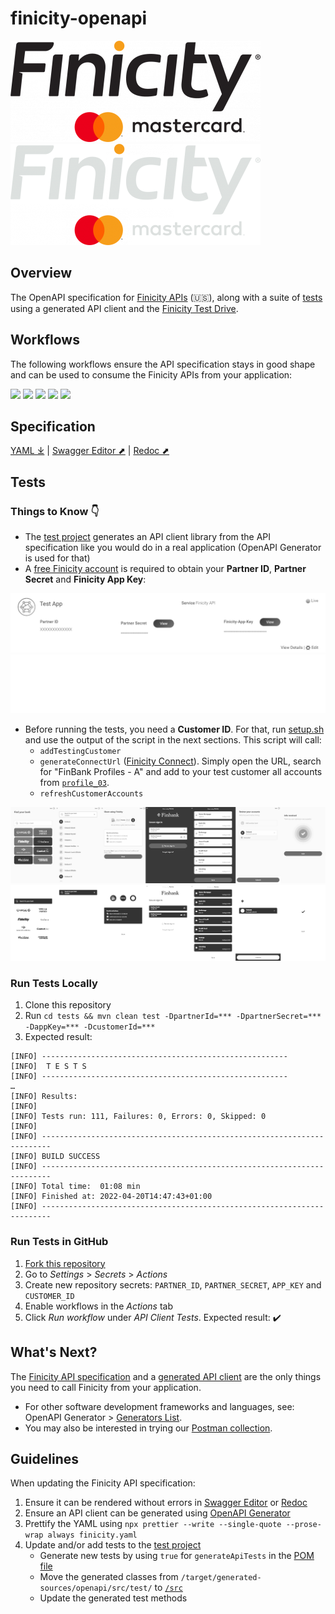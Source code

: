 # finicity-openapi
[![](./res/logo.png)](https://www.finicity.com/#gh-light-mode-only)
[![](./res/logo-dark.png)](https://www.finicity.com/#gh-dark-mode-only)

## Overview

The OpenAPI specification for [Finicity APIs](https://docs.finicity.com/) (🇺🇸), along with a suite of [tests](./tests/src/test/java/com/mastercard/finicity/client/api) using a generated API client and the [Finicity Test Drive](https://signup.finicity.com/).

## Workflows

The following workflows ensure the API specification stays in good shape and can be used to consume the Finicity APIs from your application:

[![](https://github.com/Finicity-Mastercard/finicity-openapi/actions/workflows/prettier.yml/badge.svg)](https://github.com/Finicity-Mastercard/finicity-openapi/actions/workflows/prettier.yml)
[![](https://github.com/Finicity-Mastercard/finicity-openapi/actions/workflows/swagger-editor.yml/badge.svg)](https://github.com/Finicity-Mastercard/finicity-openapi/actions/workflows/swagger-editor.yml)
[![](https://github.com/Finicity-Mastercard/finicity-openapi/actions/workflows/redoc.yml/badge.svg)](https://github.com/Finicity-Mastercard/finicity-openapi/actions/workflows/redoc.yml)
[![](https://github.com/Finicity-Mastercard/finicity-openapi/actions/workflows/openapi-generator.yml/badge.svg)](https://github.com/Finicity-Mastercard/finicity-openapi/actions/workflows/openapi-generator.yml)
[![](https://github.com/Finicity-Mastercard/finicity-openapi/actions/workflows/tests.yml/badge.svg)](https://github.com/Finicity-Mastercard/finicity-openapi/actions/workflows/tests.yml)

## Specification
[YAML ⤓](./finicity.yaml) | [Swagger Editor ⬈](https://editor.swagger.io/?url=https%3A%2F%2Fraw.githubusercontent.com%2FFY-Dev-Relations%2Ffinicity-openapi%2Fmain%2Ffinicity.yaml) | [Redoc ⬈](https://redocly.github.io/redoc/?url=https://raw.githubusercontent.com/Finicity-Mastercard/finicity-openapi/main/finicity.yaml&nocors)

## Tests
### Things to Know :point_down:

* The [test project](./tests) generates an API client library from the API specification like you would do in a real application (OpenAPI Generator is used for that)
* A [free Finicity account](https://signup.finicity.com/) is required to obtain your **Partner ID**, **Partner Secret** and **Finicity App Key**:

[![](./res/dashboard.png)](./res/dashboard.png?raw=true#gh-light-mode-only)
[![](./res/dashboard-dark.png)](./res/dashboard.png?raw=true#gh-dark-mode-only)

* Before running the tests, you need a **Customer ID**. For that, run [setup.sh](./bin/setup.sh) and use the output of the script in the next sections. This script will call:
  * `addTestingCustomer`
  * `generateConnectUrl` ([Finicity Connect](https://docs.finicity.com/)). Simply open the URL, search for "FinBank Profiles - A" and add to your test customer all accounts from [`profile_03`](https://docs.finicity.com/test-the-apis/#test-the-apis-3).
  * `refreshCustomerAccounts`

[![](./res/connect-for-tests.png)](./res/connect-for-tests.png?raw=true#gh-light-mode-only)
[![](./res/connect-for-tests-dark.png)](./res/connect-for-tests.png?raw=true#gh-dark-mode-only)

### Run Tests Locally

1. Clone this repository
2. Run `cd tests && mvn clean test -DpartnerId=*** -DpartnerSecret=*** -DappKey=*** -DcustomerId=***`
3. Expected result:

```
[INFO] -------------------------------------------------------
[INFO]  T E S T S
[INFO] -------------------------------------------------------
…
[INFO] Results:
[INFO]
[INFO] Tests run: 111, Failures: 0, Errors: 0, Skipped: 0
[INFO]
[INFO] ------------------------------------------------------------------------
[INFO] BUILD SUCCESS
[INFO] ------------------------------------------------------------------------
[INFO] Total time:  01:08 min
[INFO] Finished at: 2022-04-20T14:47:43+01:00
[INFO] ------------------------------------------------------------------------
```

### Run Tests in GitHub

1. [Fork this repository](https://github.com/Finicity-Mastercard/finicity-openapi/fork)
2. Go to _Settings_ > _Secrets_ > _Actions_
3. Create new repository secrets: `PARTNER_ID`, `PARTNER_SECRET`, `APP_KEY` and `CUSTOMER_ID`
4. Enable workflows in the _Actions_ tab
5. Click _Run workflow_ under _API Client Tests_. Expected result: :heavy_check_mark:

## What's Next?

The [Finicity API specification](./finicity.yaml) and a [generated API client](./tests) are the only things you need to call Finicity from your application. 

* For other software development frameworks and languages, see: OpenAPI Generator > [Generators List](https://openapi-generator.tech/docs/generators).
* You may also be interested in trying our [Postman collection](https://github.com/Finicity-Mastercard/finicity-postman).

## Guidelines

When updating the Finicity API specification:
1. Ensure it can be rendered without errors in [Swagger Editor](https://editor.swagger.io/?url=https%3A%2F%2Fraw.githubusercontent.com%2FFY-Dev-Relations%2Ffinicity-openapi%2Fmain%2Ffinicity.yaml) or [Redoc](https://redocly.github.io/redoc/?url=https://raw.githubusercontent.com/Finicity-Mastercard/finicity-openapi/main/finicity.yaml&nocors)
2. Ensure an API client can be generated using [OpenAPI Generator](https://openapi-generator.tech/)
3. Prettify the YAML using `npx prettier --write --single-quote --prose-wrap always finicity.yaml`
4. Update and/or add tests to the [test project](./tests)
   * Generate new tests by using `true` for `generateApiTests` in the [POM file](./tests/pom.xml)
   * Move the generated classes from `/target/generated-sources/openapi/src/test/` to [`/src`](./tests/src/test/java/com/mastercard/finicity/client/api)
   * Update the generated test methods